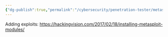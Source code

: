 ```yaml
---
{"dg-publish":true,"permalink":"/cybersecurity/penetration-tester/metasploit-notes/"}
---
```



Adding exploits:
https://hackingvision.com/2017/02/18/installing-metasploit-modules/